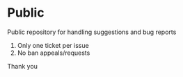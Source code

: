 # Public
Public repository for handling suggestions and bug reports

1. Only one ticket per issue
2. No ban appeals/requests

Thank you
